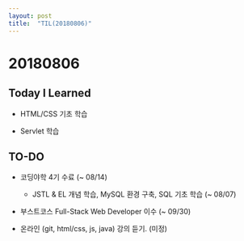 ```yaml
---
layout: post
title:  "TIL(20180806)"
---
```

# 20180806
## Today I Learned

- HTML/CSS 기초 학습

- Servlet 학습


## TO-DO

- 코딩야학 4기 수료 (~ 08/14)
    - JSTL & EL 개념 학습, MySQL 환경 구축, SQL 기초 학습 (~ 08/07)

- 부스트코스 Full-Stack Web Developer 이수 (~ 09/30)

- 온라인 (git, html/css, js, java) 강의 듣기. (미정)